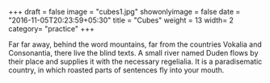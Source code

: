 +++
draft = false
image = "cubes1.jpg"
showonlyimage = false
date = "2016-11-05T20:23:59+05:30"
title = "Cubes"
weight = 13
width= 2
category= "practice"
+++

Far far away, behind the word mountains, far from the countries Vokalia and Consonantia, there live the blind texts. A small river named Duden flows by their place and supplies it with the necessary regelialia. It is a paradisematic country, in which roasted parts of sentences fly into your mouth.
<!--more-->
